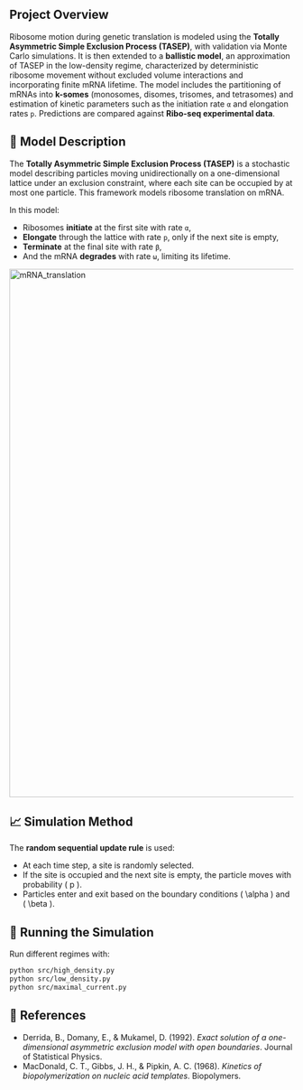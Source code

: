 ## Project Overview

Ribosome motion during genetic translation is modeled using the **Totally Asymmetric Simple Exclusion Process (TASEP)**, with validation via Monte Carlo simulations. It is then extended to a **ballistic model**, an approximation of TASEP in the low-density regime, characterized by deterministic ribosome movement without excluded volume interactions and incorporating finite mRNA lifetime. The model includes the partitioning of mRNAs into **k-somes** (monosomes, disomes, trisomes, and tetrasomes) and estimation of kinetic parameters such as the initiation rate `α` and elongation rates `p`. Predictions are compared against **Ribo-seq experimental data**.

## 🧬 Model Description

The **Totally Asymmetric Simple Exclusion Process (TASEP)** is a stochastic model describing particles moving unidirectionally on a one-dimensional lattice under an exclusion constraint, where each site can be occupied by at most one particle. This framework models ribosome translation on mRNA.

In this model:
- Ribosomes **initiate** at the first site with rate `α`,
- **Elongate** through the lattice with rate `p`, only if the next site is empty,
- **Terminate** at the final site with rate `β`,
- And the mRNA **degrades** with rate `ω`, limiting its lifetime.


<img width="2986" height="936" alt="mRNA_translation" src="https://github.com/user-attachments/assets/c4e2e0f4-0b73-42af-8767-7b5610716897" />



## **📈 Simulation Method**
The **random sequential update rule** is used:
- At each time step, a site is randomly selected.
- If the site is occupied and the next site is empty, the particle moves with probability \( p \).
- Particles enter and exit based on the boundary conditions \( \alpha \) and \( \beta \).

## **🚀 Running the Simulation**
Run different regimes with:
```bash
python src/high_density.py
python src/low_density.py
python src/maximal_current.py
```

## **📄 References**
- Derrida, B., Domany, E., & Mukamel, D. (1992). *Exact solution of a one-dimensional asymmetric exclusion model with open boundaries*. Journal of Statistical Physics.
- MacDonald, C. T., Gibbs, J. H., & Pipkin, A. C. (1968). *Kinetics of biopolymerization on nucleic acid templates*. Biopolymers.




